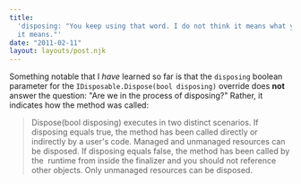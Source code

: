 ```yaml
---
title:
  'disposing: "You keep using that word. I do not think it means what you think
  it means."'
date: "2011-02-11"
layout: layouts/post.njk
---
```


Something notable that I _have_ learned so far is that the `disposing` boolean
parameter for the `IDisposable.Dispose(bool disposing)` override does **not**
answer the question: "Are we in the process of disposing?" Rather, it indicates
how the method was called:

> Dispose(bool disposing) executes in two distinct scenarios. If disposing
> equals true, the method has been called directly or indirectly by a user's
> code. Managed and unmanaged resources can be disposed. If disposing equals
> false, the method has been called by the  runtime from inside the finalizer
> and you should not reference other objects. Only unmanaged resources can be
> disposed.
